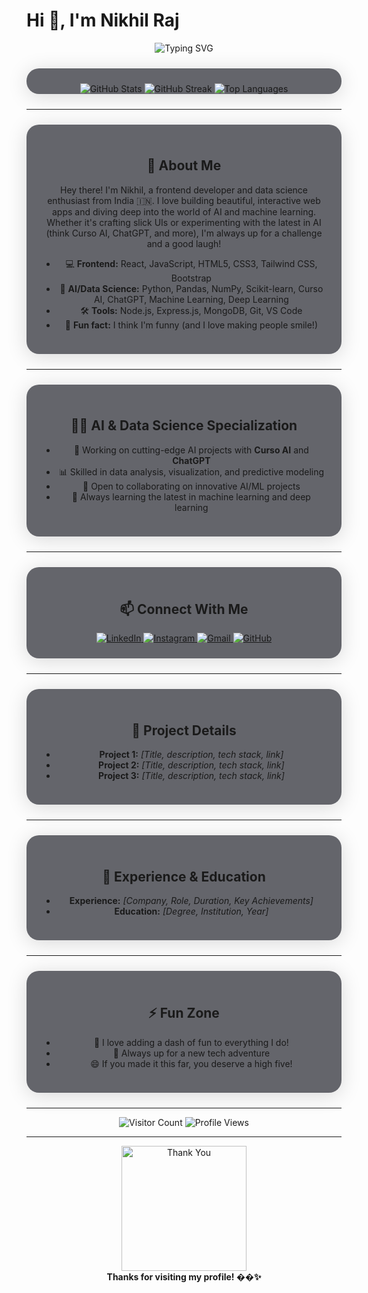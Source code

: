 # Hi 👋, I'm Nikhil Raj

<div align="center">
  <img src="https://readme-typing-svg.herokuapp.com?font=Fira+Code&weight=500&size=28&pause=1000&color=4F46E5&center=true&vCenter=true&width=435&lines=Hi+%F0%9F%91%8B%2C+I'm+Nikhil+Raj;Frontend+%26+AI+Specialist;Data+Science+%7C+Curso+AI+%7C+ChatGPT+%7C+ML;Always+Learning+%26+Building!" alt="Typing SVG" />
</div>

<div align="center" style="background:rgba(36,37,46,0.7);border-radius:20px;padding:24px 0 0 0;box-shadow:0 4px 32px rgba(0,0,0,0.15);margin:24px 0;">

  <img src="https://github-readme-stats.vercel.app/api?username=itsnewcoder&show_icons=true&theme=radical&hide_border=true&bg_color=15151a00&title_color=4F46E5&text_color=FFFFFF&icon_color=4F46E5" alt="GitHub Stats" />

  <img src="https://github-readme-streak-stats.herokuapp.com/?user=itsnewcoder&theme=radical&hide_border=true&background=15151a00" alt="GitHub Streak" />

  <img src="https://github-readme-stats.vercel.app/api/top-langs/?username=itsnewcoder&layout=compact&theme=radical&hide_border=true&bg_color=15151a00&title_color=4F46E5&text_color=FFFFFF" alt="Top Languages" />

</div>

---

<div align="center" style="background:rgba(36,37,46,0.7);border-radius:20px;padding:24px;box-shadow:0 4px 32px rgba(0,0,0,0.15);margin:24px 0;">

## 🚀 About Me

Hey there! I'm Nikhil, a frontend developer and data science enthusiast from India 🇮🇳. I love building beautiful, interactive web apps and diving deep into the world of AI and machine learning. Whether it's crafting slick UIs or experimenting with the latest in AI (think Curso AI, ChatGPT, and more), I'm always up for a challenge and a good laugh!

- 💻 **Frontend:** React, JavaScript, HTML5, CSS3, Tailwind CSS, Bootstrap
- 🤖 **AI/Data Science:** Python, Pandas, NumPy, Scikit-learn, Curso AI, ChatGPT, Machine Learning, Deep Learning
- 🛠️ **Tools:** Node.js, Express.js, MongoDB, Git, VS Code
- 🌟 **Fun fact:** I think I'm funny (and I love making people smile!)

</div>

---

<div align="center" style="background:rgba(36,37,46,0.7);border-radius:20px;padding:24px;box-shadow:0 4px 32px rgba(0,0,0,0.15);margin:24px 0;">

## 🧑‍💻 AI & Data Science Specialization

- 🚀 Working on cutting-edge AI projects with **Curso AI** and **ChatGPT**
- 📊 Skilled in data analysis, visualization, and predictive modeling
- 🤝 Open to collaborating on innovative AI/ML projects
- 🧠 Always learning the latest in machine learning and deep learning

</div>

---

<div align="center" style="background:rgba(36,37,46,0.7);border-radius:20px;padding:24px;box-shadow:0 4px 32px rgba(0,0,0,0.15);margin:24px 0;">

## 📫 Connect With Me

<a href="https://linkedin.com/in/nikhil-raj-7165b5251" target="_blank">
  <img src="https://img.shields.io/badge/LinkedIn-0077B5?style=for-the-badge&logo=linkedin&logoColor=white" alt="LinkedIn" />
</a>
<a href="https://instagram.com/imnikhil4u" target="_blank">
  <img src="https://img.shields.io/badge/Instagram-E4405F?style=for-the-badge&logo=instagram&logoColor=white" alt="Instagram" />
</a>
<a href="mailto:nikhilrajallen123@gmail.com">
  <img src="https://img.shields.io/badge/Gmail-D14836?style=for-the-badge&logo=gmail&logoColor=white" alt="Gmail" />
</a>
<a href="https://github.com/itsnewcoder" target="_blank">
  <img src="https://img.shields.io/badge/GitHub-100000?style=for-the-badge&logo=github&logoColor=white" alt="GitHub" />
</a>

</div>

---

<div align="center" style="background:rgba(36,37,46,0.7);border-radius:20px;padding:24px;box-shadow:0 4px 32px rgba(0,0,0,0.15);margin:24px 0;">

## 📝 Project Details

<!-- Fill in your awesome projects here! -->
- **Project 1:** _[Title, description, tech stack, link]_  
- **Project 2:** _[Title, description, tech stack, link]_  
- **Project 3:** _[Title, description, tech stack, link]_  

</div>

---

<div align="center" style="background:rgba(36,37,46,0.7);border-radius:20px;padding:24px;box-shadow:0 4px 32px rgba(0,0,0,0.15);margin:24px 0;">

## 📄 Experience & Education

<!-- Add your experience and education from your CV here! -->
- **Experience:** _[Company, Role, Duration, Key Achievements]_  
- **Education:** _[Degree, Institution, Year]_  

</div>

---

<div align="center" style="background:rgba(36,37,46,0.7);border-radius:20px;padding:24px;box-shadow:0 4px 32px rgba(0,0,0,0.15);margin:24px 0;">

## ⚡ Fun Zone

- 🎨 I love adding a dash of fun to everything I do!
- 🚀 Always up for a new tech adventure
- 😄 If you made it this far, you deserve a high five!

</div>

---

<div align="center">
  <img src="https://profile-counter.glitch.me/itsnewcoder/count.svg" alt="Visitor Count" />
  <img src="https://komarev.com/ghpvc/?username=itsnewcoder&style=flat-square&color=4F46E5" alt="Profile Views" />
</div>

---

<div align="center">
  <img src="https://media.giphy.com/media/LnKonfpQ5dWRapfALF/giphy.gif" alt="Thank You" width="200">
  <br>
  <strong>Thanks for visiting my profile! ��✨</strong>
</div> 
